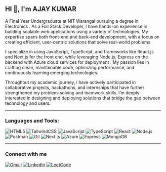 HI 👋, I'm AJAY KUMAR
----
A Final Year Undergraduate at NIT Warangal pursuing a degree in Electronics . As a Full Stack Developer, I have hands-on experience in building scalable web applications using a variety of technologies. My expertise spans both front-end and back-end development, with a focus on creating efficient, user-centric solutions that solve real-world problems.

I specialize in using JavaScript, TypeScript, and frameworks like React.js and Next.js for the front end, while leveraging Node.js, Express on the backend with Azure cloud services for deployment . My passion lies in crafting clean, maintainable code, optimizing performance, and continuously learning emerging technologies.

Throughout my academic journey, I have actively participated in collaborative projects, hackathons, and internships that have further strengthened my problem-solving and teamwork skills. I’m deeply interested in designing and deploying solutions that bridge the gap between technology and users.


----
### Languages and Tools:
<p>
  <img src="https://img.shields.io/badge/HTML5-239120?style=for-the-badge&logo=html5&logoColor=white" alt="HTML5" />
  <img src="https://img.shields.io/badge/TailwindCSS-38B2AC?style=for-the-badge&logo=tailwind-css&logoColor=white" alt="TailwindCSS" />
  <img src="https://img.shields.io/badge/JavaScript-323330?style=for-the-badge&logo=javascript&logoColor=white" alt="JavaScript" />
  <img src="https://img.shields.io/badge/TypeScript-007ACC?style=for-the-badge&logo=typescript&logoColor=white" alt="TypeScript" />
  <img src="https://img.shields.io/badge/React-20232A?style=for-the-badge&logo=react&logoColor=61DAFB" alt="React" />
  <img src="https://img.shields.io/badge/Node.js-43853D?style=for-the-badge&logo=node-dot-js&logoColor=white" alt="Node.js" />
  <img src="https://img.shields.io/badge/Postman-FF6C37?style=for-the-badge&logo=postman&logoColor=white" alt="Postman" />
  <img src="https://img.shields.io/badge/Git-F05032?style=for-the-badge&logo=git&logoColor=white" alt="Git" />
  <img src="https://img.shields.io/badge/Next.js-000000?style=for-the-badge&logo=nextdotjs&logoColor=white" alt="Next.js" />
  <img src="https://img.shields.io/badge/Azure-0089D6?style=for-the-badge&logo=microsoft-azure&logoColor=white" alt="Azure" />
  <img src="https://img.shields.io/badge/Express-000000?style=for-the-badge&logo=express&logoColor=white" alt="Express" />
  <img src="https://img.shields.io/badge/MongoDB-47A248?style=for-the-badge&logo=mongodb&logoColor=white" alt="MongoDB" />
</p>


---
### Connect with me 
<p align="left">
  <a href="mailto:your.mashapoguajay@gmail.com"><img src="https://img.shields.io/badge/Gmail-D14836?style=for-the-badge&logo=gmail&logoColor=white" alt="Gmail" /></a>
  <a href="https://linkedin.com/in/ajaykumar31"><img src="https://img.shields.io/badge/LinkedIn-0077B5?style=for-the-badge&logo=linkedin&logoColor=white" alt="LinkedIn" /></a>
  <a href="https://leetcode.com/u/mashapoguajay_124"><img src="https://img.shields.io/badge/LeetCode-FFA116?style=for-the-badge&logo=leetcode&logoColor=white" alt="LeetCode" /></a>
</p>
